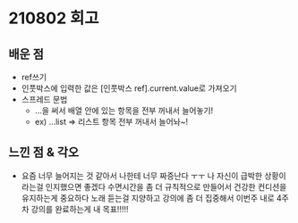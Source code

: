 # 210802 회고


## 배운 점

- ref쓰기
- 인풋박스에 입력한 값은 [인풋박스 ref].current.value로 가져오기
- 스프레드 문법
    - ...을 써서 배열 안에 있는 항목을 전부 꺼내서 늘어놓기!
    - ex) ...list => 리스트 항목 전부 꺼내서 늘어놔~!
    

## 느낀 점 & 각오

- 요즘 너무 늘어지는 것 같아서 나한테 너무 짜증난다 ㅜㅜ
나 자신이 급박한 상황이라는걸 인지했으면 좋겠다
수면시간을 좀 더 규칙적으로 만들어서 건강한 컨디션을 유지하는게 중요하다
노래 듣는걸 지양하고 강의에 좀 더 집중해서 이번주 내로 4주차 강의를
완료하는게 내 목표!!!!! 
